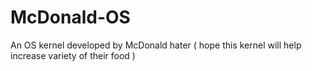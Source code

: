 # McDonald-OS
An OS kernel developed by McDonald hater ( hope this kernel will help increase variety of their food )
